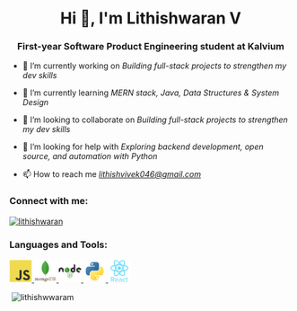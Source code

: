 <h1 align="center">Hi 👋, I'm Lithishwaran V</h1>
<h3 align="center">First-year Software Product Engineering student at Kalvium</h3>

- 🔭 I’m currently working on *Building full-stack projects to strengthen my dev skills*

- 🌱 I’m currently learning *MERN stack, Java, Data Structures & System Design*

- 👯 I’m looking to collaborate on *Building full-stack projects to strengthen my dev skills*

- 🤝 I’m looking for help with *Exploring backend development, open source, and automation with Python*

- 📫 How to reach me *lithishvivek046@gmail.com*

<h3 align="left">Connect with me:</h3>
<p align="left">
<a href="www.linkedin.com/in/lithishwaran-v-" target="blank"><img align="center" src="https://raw.githubusercontent.com/rahuldkjain/github-profile-readme-generator/master/src/images/icons/Social/linked-in-alt.svg" alt="lithishwaran" height="30" width="40" /></a>
</p>

<h3 align="left">Languages and Tools:</h3>
<p align="left"> <a href="https://developer.mozilla.org/en-US/docs/Web/JavaScript" target="_blank" rel="noreferrer"> <img src="https://raw.githubusercontent.com/devicons/devicon/master/icons/javascript/javascript-original.svg" alt="javascript" width="40" height="40"/> </a> <a href="https://www.mongodb.com/" target="_blank" rel="noreferrer"> <img src="https://raw.githubusercontent.com/devicons/devicon/master/icons/mongodb/mongodb-original-wordmark.svg" alt="mongodb" width="40" height="40"/> </a> <a href="https://nodejs.org" target="_blank" rel="noreferrer"> <img src="https://raw.githubusercontent.com/devicons/devicon/master/icons/nodejs/nodejs-original-wordmark.svg" alt="nodejs" width="40" height="40"/> </a> <a href="https://www.python.org" target="_blank" rel="noreferrer"> <img src="https://raw.githubusercontent.com/devicons/devicon/master/icons/python/python-original.svg" alt="python" width="40" height="40"/> </a> <a href="https://reactjs.org/" target="_blank" rel="noreferrer"> <img src="https://raw.githubusercontent.com/devicons/devicon/master/icons/react/react-original-wordmark.svg" alt="react" width="40" height="40"/> </a> </p>

<p>&nbsp;<img align="center" src="https://github-readme-stats.vercel.app/api?username=LITHISHWRAN&show_icons=true&locale=en" alt="lithishwwaram" /></p>
